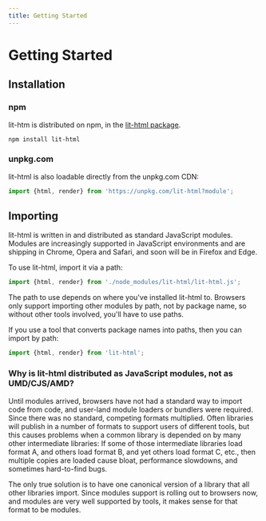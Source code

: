 ```yaml
---
title: Getting Started
---
```


# Getting Started

## Installation

### npm

lit-htm is distributed on npm, in the [lit-html package].

```
npm install lit-html
```

### unpkg.com

lit-html is also loadable directly from the unpkg.com CDN:

```js
import {html, render} from 'https://unpkg.com/lit-html?module';
```

## Importing

lit-html is written in and distributed as standard JavaScript modules.
Modules are increasingly supported in JavaScript environments and are shipping in Chrome, Opera and Safari, and soon will be in Firefox and Edge.

To use lit-html, import it via a path:

```js
import {html, render} from './node_modules/lit-html/lit-html.js';
```

The path to use depends on where you've installed lit-html to. Browsers only support importing other modules by path, not by package name, so without other tools involved, you'll have to use paths.

If you use a tool that converts package names into paths, then you can import by path:

```js
import {html, render} from 'lit-html';
```


### Why is lit-html distributed as JavaScript modules, not as UMD/CJS/AMD?

Until modules arrived, browsers have not had a standard way to import code from code, and user-land module loaders or bundlers were required. Since there was no standard, competing formats multiplied. Often libraries will publish in a number of formats to support users of different tools, but this causes problems when a common library is depended on by many other intermediate libraries: If some of those intermediate libraries load format A, and others load format B, and yet others load format C, etc., then multiple copies are loaded cause bloat, performance slowdowns, and sometimes hard-to-find bugs.

The only true solution is to have one canonical version of a library that all other libraries import. Since modules support is rolling out to browsers now, and modules are very well supported by tools, it makes sense for that format to be modules.

[lit-html package]: https://www.npmjs.com/package/lit-html
